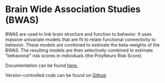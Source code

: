 # Brain Wide Association Studies (BWAS)

BWAS are used to link brain structure and function to behavior. It uses massive univariate models that are fit to relate functional connectivity to behavior. These models are combined to estimate the beta-weights of the BWAS. The resulting models are then selectively combined to estimate "behavioral" risk scores in individuals (the PolyNeuro Risk Score). 

Documentation can be found [here.](https://polyneuro-risk-score.readthedocs.io/en/latest/PolyNeuro_Risk_Scores/)

Version-controlled code can be found on [Github](https://github.com/DCAN-Labs/BWAS)